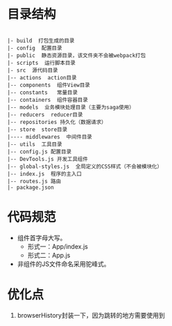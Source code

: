 
# 目录结构

```

|- build  打包生成的目录
|- config  配置目录
|- public  静态资源目录，该文件夹不会被webpack打包
|- scripts  运行脚本目录
|- src  源代码目录
|-- actions  action目录
|-- components  组件View目录
|-- constants   常量目录
|-- containers  组件容器目录
|-- models  业务模块处理目录（主要为saga使用）
|-- reducers  reducer目录
|-- repositories 持久化（数据请求）
|-- store  store目录
|---- middlewares  中间件目录
|-- utils  工具目录
|-- config.js 配置目录
|-- DevTools.js 开发工具组件
|-- global-styles.js  全局定义的CSS样式（不会被模块化）
|-- index.js  程序的主入口
|-- routes.js 路由
|- package.json

```

# 代码规范

- 组件首字母大写。
    - 形式一：App/index.js
    - 形式二：App.js
- 非组件的JS文件命名采用驼峰式。



# 优化点
1) browserHistory封装一下，因为跳转的地方需要使用到